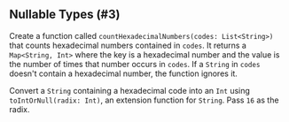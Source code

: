 ## Nullable Types (#3)

Create a function called `countHexadecimalNumbers(codes: List<String>)` that
counts hexadecimal numbers contained in `codes`. It returns a `Map<String,
Int>` where the key is a hexadecimal number and the value is the number of
times that number occurs in `codes`.  If a `String` in `codes` doesn't contain
a hexadecimal number, the function ignores it.

<div class="hint">

Convert a `String` containing a hexadecimal code into an `Int` using
`toIntOrNull(radix: Int)`, an extension function for `String`. Pass `16` as the
radix.

</div>
